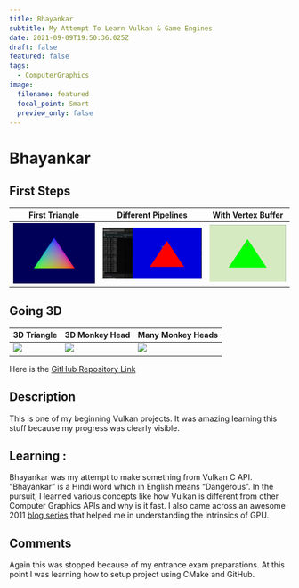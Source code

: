 ```yaml
---
title: Bhayankar
subtitle: My Attempt To Learn Vulkan & Game Engines
date: 2021-09-09T19:50:36.025Z
draft: false
featured: false
tags:
  - ComputerGraphics
image:
  filename: featured
  focal_point: Smart
  preview_only: false
---
```

# Bhayankar

## First Steps

| First Triangle          | Different Pipelines     | With Vertex Buffer     |
| ----------------------- | ----------------------- | ---------------------- |
| ![](first-triangle.gif) | ![](toggle-shaders.gif) | ![](vertex-buffer.gif) |

## Going 3D

| 3D Triangle           | 3D Monkey Head       | Many Monkey Heads |
| --------------------- | -------------------- | ----------------- |
| ![](camera-start.gif) | ![](monkey-head.gif) | ![](many-monkey-heads.gif) |


Here is the [GitHub Repository Link](https://github.com/brightprogrammer/Bhayankar)

## Description

This is one of my beginning Vulkan projects. It was amazing learning this stuff because my progress was clearly visible.

## Learning : 
Bhayankar was my attempt to make something from Vulkan C API. “Bhayankar” is a Hindi word which in English means “Dangerous”. In the pursuit, I learned various concepts like how Vulkan is different from other Computer Graphics APIs and why is it fast. I also came across an awesome 2011 [blog series](https://fgiesen.wordpress.com/2011/07/09/a-trip-through-the-graphics-pipeline-2011-index/) that helped me in understanding the intrinsics of GPU.

## Comments

Again this was stopped because of my entrance exam preparations. At this point I was learning how to setup project using CMake and GitHub.